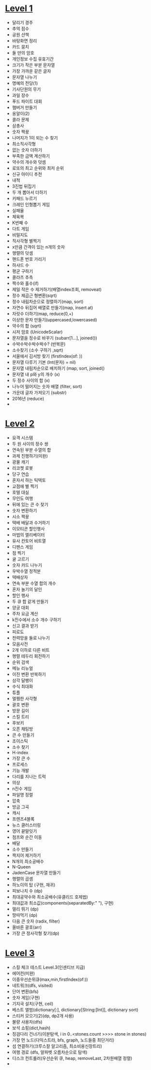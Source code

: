 # [Level 1](https://github.com/ww5702/Coding_Test/tree/main/%ED%94%84%EB%A1%9C%EA%B7%B8%EB%9E%98%EB%A8%B8%EC%8A%A4/Level%201)
- 달리기 경주   
- 추억 점수   
- 공원 산책   
- 바탕화면 정리   
- 카드 뭉치   
- 둘 만의 암호   
- 개인정보 수집 유효기간      
- 크기가 작은 부분 문자열   
- 가장 가까운 같은 글자
- 문자열 나누기
- 명예의 전당(1)
- 기사단원의 무기
- 과일 장수
- 푸드 파이트 대회
- 햄버거 만들기
- 옹알이(2)
- 콜라 문제
- 삼총사
- 숫자 짝꿍
- 나머지가 1이 되는 수 찾기
- 최소직사각형
- 없는 숫자 더하기
- 부족한 금액 계산하기
- 약수의 개수와 덧셈
- 로또의 최고 순위와 최저 순위
- 신규 아이디 추천
- 내적
- 3진법 뒤집기
- 두 개 뽑아서 더하기
- 키패드 누르기
- 크레인 인형뽑기 게임
- 실패율
- 체육복
- K번째 수
- 다트 게임
- 비밀지도
- 직사각형 별찍기
- x만큼 간격이 있는 n개의 숫자
- 행렬의 덧셈
- 핸드폰 번호 가리기
- 하샤드 수
- 평균 구하기
- 콜라츠 추측
- 짝수와 홀수(if)
- 제일 작은 수 제거하기(배열index조회, removeat)
- 정수 제곱근 형변환(sqrt)
- 정수 내림차순으로 정렬하기(map, sort)
- 자연수 뒤집어 배열로 만들기(map, insert at)
- 자릿수 더하기(map, reduce(0,+)
- 이상한 문자 만들기(uppercased,lowercased)
- 약수의 합 (sqrt)
- 시저 암호 (UnicodeScalar)
- 문자열을 정수로 바꾸기 (subarr[1...], joined())
- 수박수박수박수박수? (반복문)
- 소수찾기 (소수 구하기 ,sqrt)
- 서울에서 김서방 찾기 (firstIndex(of: ))
- 문자열 다루기 기본 (Int(문자) = nil)   
- 문자열 내림차순으로 배치하기 (map, sort, joined()   
- 문자열 내 p와 y의 개수 (x)   
- 두 정수 사이의 합 (x)   
- 나누어 떨어지는 숫자 배열 (filter, sort)
- 가운데 글자 가져오기 (substr)
- 2016년 (reduce)
- 


   

# [Level 2](https://github.com/ww5702/Coding_Test/tree/main/%ED%94%84%EB%A1%9C%EA%B7%B8%EB%9E%98%EB%A8%B8%EC%8A%A4/Level%202)   
- 요격 시스템
- 두 원 사이의 정수 쌍   
- 연속된 부분 수열의 합   
- 과제 진행하기(미완)   
- 광물 캐기   
- 리코쳇 로봇   
- 당구 연습   
- 혼자서 하는 틱택토   
- 교점에 별 찍기   
- 호텔 대실   
- 무인도 여행      
- 뒤에 있는 큰 수 찾기   
- 숫자 변환하기   
- 시소 짝꿍   
- 택배 배달과 수거하기   
- 이모티콘 할인행사   
- 마법의 엘리베이터   
- 유사 칸토어 비트열
- 디펜스 게임   
- 점 찍기
- 귤 고르기
- 숫자 카드 나누기
- 우박수열 정적분
- 택배상자
- 연속 부분 수열 합의 개수
- 혼자 놀기의 달인
- 할인 행사
- 두 큐 합 같게 만들기
- 양궁 대회
- 주차 요금 계산   
- k진수에서 소수 개수 구하기
- 신고 결과 받기
- 피로도
- 전력망을 둘로 나누기
- 모음사전
- 2개 이하로 다른 비트
- 행렬 테두리 회전하기
- 순위 검색
- 메뉴 리뉴얼
- 이진 변환 반복하기
- 삼각 달팽이
- 수식 최대화
- 튜플
- 멀쩡한 사각형
- 괄호 변환
- 방문 길이   
- 스킬 트리
- 후보키
- 오픈 채팅방
- 큰 수 만들기
- 조이스틱
- 소수 찾기
- H-index
- 가장 큰 수
- 프로세스
- 기능 개발
- 다리를 지나는 트럭
- 의상
- n진수 게임
- 파일명 정렬
- 압축
- 방금 그곡
- 캐시
- 프렌즈4블록
- 뉴스 클러스터링
- 영어 끝말잇기
- 점프와 순간 이동
- 배달
- 소수 만들기
- 짝지어 제거하기
- N개의 최소공배수
- N-Queen
- JadenCase 문자열 만들기
- 행렬의 곱셈
- 하노이의 탑 (구현, 재귀)   
- 피보나치 수 (dp)   
- 최대공약수와 최소공배수(유클리드 호제법)
- 최대값과 최소값(components(separatedBy:" "), 구현)
- 멀리 뛰기 (dp)
- 땅따먹기 (dp)
- 다음 큰 숫자 (radix, filter)
- 올바른 괄호(arr)
- 가장 큰 정사각형 찾기(dp)



# [Level 3](https://github.com/ww5702/Coding_Test/tree/main/%ED%94%84%EB%A1%9C%EA%B7%B8%EB%9E%98%EB%A8%B8%EC%8A%A4/Level%203)   
- 스킬 체크 테스트 Level.3(인센티브 지급)
- 에어컨(미완)
- 이중우선순위큐(max,min,firstIndex(of:))
- 네트워크(dfs, visited)
- 단어 변환(bfs)
- 숫자 게임(구현)
- 기지국 설치(구현, ceil)
- 베스트 앨범(dictionary[:], dictionary[String:[Int]], dictionary sort)
- 스티커 모으기(2)(dp, dp2개 사용)
- 불량 사용자(dfs)
- 보석 쇼핑(dict,hash)
- 징검다리 건너기(이분탐색, i in 0..<stones.count >>>> stone in stones)
- 가장 먼 노드(다익스트라, bfs, graph, 노드들중 최단거리)
- 섬 연결하기(크루스칼 알고리즘, 최소비용신장트리)
- 여행 경로 (dfs, 알파벳 오름차순으로 탐색)
- 디스크 컨트롤러(우선순위 큐, heap, removeLast, 2차원배열 정렬)
- 
